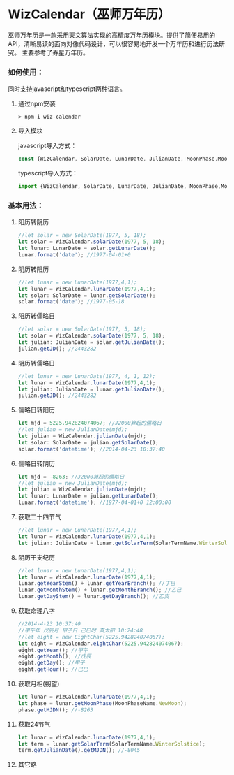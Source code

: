 WizCalendar（巫师万年历）
===
巫师万年历是一款采用天文算法实现的高精度万年历模块。提供了简便易用的API，清晰易读的面向对像代码设计，可以很容易地开发一个万年历和进行历法研究。
主要参考了寿星万年历。

### 如何使用：
同时支持javascript和typescript两种语言。
1. 通过npm安装
   ```
   > npm i wiz-calendar
   ```
2. 导入模块

   javascript导入方式：
   ```typescript
   const {WizCalendar, SolarDate, LunarDate, JulianDate, MoonPhase,MoonPhaseName} = require("wiz-calendar");
   ```
   
   typescript导入方式：
   ```typescript
   import {WizCalendar, SolarDate, LunarDate, JulianDate, MoonPhase,MoonPhaseName} from 'wiz-calendar';
   ```
### 基本用法：
1. 阳历转阴历
    ```typescript
   //let solar = new SolarDate(1977, 5, 18);
   let solar = WizCalendar.solarDate(1977, 5, 18);
   let lunar: LunarDate = solar.getLunarDate();
   lunar.format('date'); //1977-04-01+0
    ```
2. 阴历转阳历
   ```typescript
   //let lunar = new LunarDate(1977,4,1);
   let lunar = WizCalendar.lunarDate(1977,4,1);
   let solar: SolarDate = lunar.getSolarDate(); 
   solar.format('date'); //1977-05-18
    ```
3. 阳历转儒略日
    ```typescript
   //let solar = new SolarDate(1977, 5, 18);
   let solar = WizCalendar.solarDate(1977, 5, 18);
   let julian: JulianDate = solar.getJulianDate(); 
   julian.getJD(); //2443282
    ```
4. 阴历转儒略日
    ```typescript
   //let lunar = new LunarDate(1977, 4, 1, 12);
   let lunar = WizCalendar.lunarDate(1977,4,1);
   let julian: JulianDate = lunar.getJulianDate(); 
   julian.getJD(); //2443282
    ```
5. 儒略日转阳历
    ```typescript
    let mjd = 5225.942824074067; //J2000算起的儒略日
    //let julian = new JulianDate(mjd);
    let julian = WizCalendar.julianDate(mjd);
    let solar: SolarDate = julian.getSolarDate();
    solar.format('datetime'); //2014-04-23 10:37:40
    ```
6. 儒略日转阴历
   ```typescript
   let mjd = -8263; //J2000算起的儒略日
   //let julian = new JulianDate(mjd);
   let julian = WizCalendar.julianDate(mjd);
   let lunar: LunarDate = julian.getLunarDate();
   lunar.format('datetime'); //1977-04-01+0 12:00:00
    ```
7. 获取二十四节气
   ```typescript
   //let lunar = new LunarDate(1977,4,1);
   let lunar = WizCalendar.lunarDate(1977,4,1);
   let julian: JulianDate = lunar.getSolarTerm(SolarTermName.WinterSolstice);
   ```
8. 阴历干支纪历
   ```typescript
   //let lunar = new LunarDate(1977,4,1);
   let lunar = WizCalendar.lunarDate(1977,4,1);
   lunar.getYearStem() + lunar.getYearBranch(); //丁巳
   lunar.getMonthStem() + lunar.getMonthBranch(); //乙巳
   lunar.getDayStem() + lunar.getDayBranch(); //乙亥
   ```
9. 获取命理八字
   ```typescript
   //2014-4-23 10:37:40   
   //甲午年 戊辰月 甲子日 己巳时 真太阳 10:24:48
   //let eight = new EightChar(5225.942824074067);
   let eight = WizCalendar.eightChar(5225.942824074067);
   eight.getYear(); //甲午
   eight.getMonth(); //戊辰
   eight.getDay(); //甲子
   eight.getHour(); //己巳

10. 获取月相(朔望)
    ```typescript
    let lunar = WizCalendar.lunarDate(1977,4,1);
    let phase = lunar.getMoonPhase(MoonPhaseName.NewMoon);
    phase.getMJDN(); //-8263
    ```
11. 获取24节气
    ```typescript
    let lunar = WizCalendar.lunarDate(1977,4,1);
    let term = lunar.getSolarTerm(SolarTermName.WinterSolstice);
    term.getJulianDate().getMJDN(); //-8045
    ```
12. 其它略

